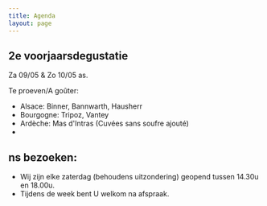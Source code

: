 ```yaml
---
title: Agenda 
layout: page
---
```


2e voorjaarsdegustatie
----------------------

Za 09/05 & Zo 10/05 as.

Te proeven/A goûter:

* Alsace: Binner, Bannwarth, Hausherr
* Bourgogne: Tripoz, Vantey
* Ardèche: Mas d'Intras (Cuvées sans soufre ajouté)
* 




ns bezoeken:
-------------
* Wij zijn elke zaterdag (behoudens uitzondering) geopend tussen 14.30u en 18.00u.
* Tijdens de week bent U welkom na afspraak.











